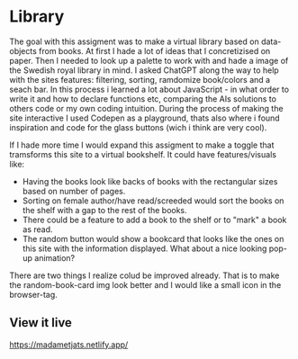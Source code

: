 # Library

The goal with this assigment was to make a virtual library based on data-objects from books. At first I hade a lot of ideas that I concretizised on paper. Then I needed to look up a palette to work with and hade a image of the Swedish royal library in mind. I asked ChatGPT along the way to help with the sites features: filtering, sorting, ramdomize book/colors and a seach bar. In this process i learned a lot about JavaScript - in what order to write it and how to declare functions etc, comparing the AIs solutions to others code or my own coding intuition. During the process of making the site interactive I used Codepen as a playground, thats also where i found inspiration and code for the glass buttons (wich i think are very cool).

If I hade more time I would expand this assigment to make a toggle that tramsforms this site to a virtual bookshelf. It could have features/visuals like:

-   Having the books look like backs of books with the rectangular sizes based on number of pages.
-   Sorting on female author/have read/screeded would sort the books on the shelf with a gap to the rest of the books.
-   There could be a feature to add a book to the shelf or to "mark" a book as read.
-   The random button would show a bookcard that looks like the ones on this site with the information displayed. What about a nice looking pop-up animation?

There are two things I realize colud be improved already. That is to make the random-book-card img look better and I would like a small icon in the browser-tag.

## View it live

https://madametjats.netlify.app/
